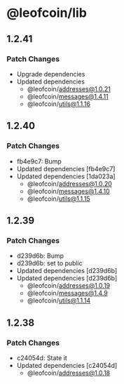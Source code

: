 # @leofcoin/lib

## 1.2.41

### Patch Changes

- Upgrade dependencies
- Updated dependencies
  - @leofcoin/addresses@1.0.21
  - @leofcoin/messages@1.4.11
  - @leofcoin/utils@1.1.16

## 1.2.40

### Patch Changes

- fb4e9c7: Bump
- Updated dependencies [fb4e9c7]
- Updated dependencies [1da023a]
  - @leofcoin/addresses@1.0.20
  - @leofcoin/messages@1.4.10
  - @leofcoin/utils@1.1.15

## 1.2.39

### Patch Changes

- d239d6b: Bump
- d239d6b: set to public
- Updated dependencies [d239d6b]
- Updated dependencies [d239d6b]
  - @leofcoin/addresses@1.0.19
  - @leofcoin/messages@1.4.9
  - @leofcoin/utils@1.1.14

## 1.2.38

### Patch Changes

- c24054d: State it
- Updated dependencies [c24054d]
  - @leofcoin/addresses@1.0.18
